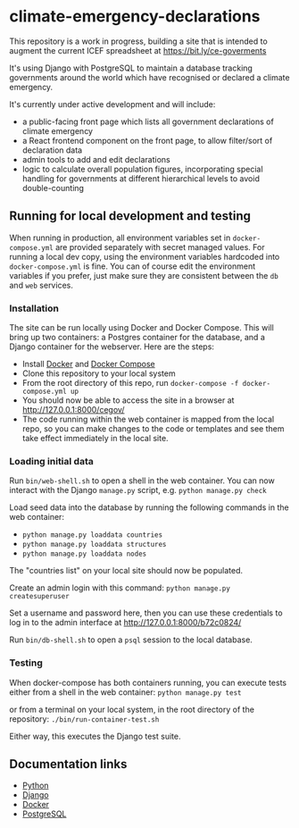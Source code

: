 # climate-emergency-declarations

This repository is a work in progress, building a site that is intended to augment the current ICEF spreadsheet at https://bit.ly/ce-goverments

It's using Django with PostgreSQL to maintain a database tracking governments around the world which have recognised or declared a climate emergency.

It's currently under active development and will include:

* a public-facing front page which lists all government declarations of climate emergency
* a React frontend component on the front page, to allow filter/sort of declaration data
* admin tools to add and edit declarations
* logic to calculate overall population figures, incorporating special handling for governments at different hierarchical levels to avoid double-counting

## Running for local development and testing

When running in production, all environment variables set in `docker-compose.yml` are provided separately with secret managed values. For running a local dev copy, using the environment variables hardcoded into `docker-compose.yml` is fine. You can of course edit the environment variables if you prefer, just make sure they are consistent between the `db` and `web` services.

### Installation

The site can be run locally using Docker and Docker Compose. This will bring up two containers: a Postgres container for the database, and a Django container for the webserver. Here are the steps:

* Install [Docker](https://docs.docker.com/install/) and [Docker Compose](https://docs.docker.com/compose/install/)
* Clone this repository to your local system
* From the root directory of this repo, run `docker-compose -f docker-compose.yml up`
* You should now be able to access the site in a browser at http://127.0.0.1:8000/cegov/
* The code running within the web container is mapped from the local repo, so you can make changes to the code or templates and see them take effect immediately in the local site.

### Loading initial data

Run `bin/web-shell.sh` to open a shell in the web container. You can now interact with the Django `manage.py` script, e.g. `python manage.py check`

Load seed data into the database by running the following commands in the web container:
 * `python manage.py loaddata countries`
 * `python manage.py loaddata structures`
 * `python manage.py loaddata nodes`

The "countries list" on your local site should now be populated.

Create an admin login with this command: `python manage.py createsuperuser`

Set a username and password here, then you can use these credentials to log in to the admin interface at http://127.0.0.1:8000/b72c0824/

Run `bin/db-shell.sh` to open a `psql` session to the local database.

### Testing

When docker-compose has both containers running, you can execute tests either from a shell in the web container: `python manage.py test`

or from a terminal on your local system, in the root directory of the repository: `./bin/run-container-test.sh`

Either way, this executes the Django test suite.

## Documentation links

* [Python](https://docs.python.org/3/)
* [Django](https://docs.djangoproject.com/en/2.2/)
* [Docker](https://docs.docker.com/)
* [PostgreSQL](https://www.postgresql.org/docs/11/index.html)
